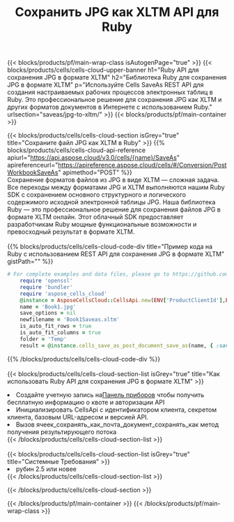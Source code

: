 ﻿---
title:  Сохранить JPG как XLTM API для Ruby
description:  Использование Aspose.Cells Cloud SDK для Ruby для сохранения файла формата JPG в виде файла формата XLTM.
url: /ru/ruby/saveas/jpg-to-xltm/
---
{{< blocks/products/pf/main-wrap-class isAutogenPage="true" >}}
{{< blocks/products/cells/cells-cloud-upper-banner h1="Ruby API для сохранения JPG в формате XLTM" h2="Библиотека Ruby для сохранения JPG в формате XLTM" p="Используйте Cells SaveAs REST API для создания настраиваемых рабочих процессов электронных таблиц в Ruby. Это профессиональное решение для сохранения JPG как XLTM и других форматов документов в Интернете с использованием Ruby." urlsection="saveas/jpg-to-xltm/" >}}
{{< blocks/products/pf/main-container >}}

{{< blocks/products/cells/cells-cloud-section isGrey="true" title="Сохраните файл JPG как XLTM в Ruby" >}}
{{% blocks/products/cells/cells-cloud-api-reference apiurl="https://api.aspose.cloud/v3.0/cells/{name}/SaveAs" apireferenceurl="https://apireference.aspose.cloud/cells/#/Conversion/PostWorkbookSaveAs" apimethod="POST" %}}
<br/>
Сохранение форматов файлов из JPG в виде XLTM — сложная задача. Все переходы между форматами JPG и XLTM выполняются нашим Ruby SDK с сохранением основного структурного и логического содержимого исходной электронной таблицы JPG. Наша библиотека Ruby — это профессиональное решение для сохранения файлов JPG в формате XLTM онлайн. Этот облачный SDK предоставляет разработчикам Ruby мощные функциональные возможности и превосходный результат в формате XLTM.
<br/>
<br/>
{{% blocks/products/cells/cells-cloud-code-div title="Пример кода на Ruby с использованием REST API для сохранения JPG в формате XLTM" gistPath="" %}}
  
```ruby
# For complete examples and data files, please go to https://github.com/aspose-cells-cloud/aspose-cells-cloud-ruby/
    require 'openssl'
    require 'bundler'
    require 'aspose_cells_cloud'
    @instance = AsposeCellsCloud::CellsApi.new(ENV['ProductClientId'],ENV['ProductClientSecret'])
    name = 'Book1.jpg'
    save_options = nil
    newfilename = 'Book1Saveas.xltm'
    is_auto_fit_rows = true
    is_auto_fit_columns = true
    folder = 'Temp'
    result = @instance.cells_save_as_post_document_save_as(name, { :save_options=>save_options, :newfilename=>(folder+"/"+newfilename), :is_auto_fit_rows=>is_auto_fit_rows, :is_auto_fit_columns=>is_auto_fit_columns, :folder=>folder})
```
  
{{% /blocks/products/cells/cells-cloud-code-div %}}
<br/>
<br/>
{{< blocks/products/cells/cells-cloud-section-list isGrey="true" title="Как использовать Ruby API для сохранения JPG в формате XLTM" >}}
<li> Создайте учетную запись на<a href="https://dashboard.aspose.cloud/">Панель приборов</a> чтобы получить бесплатную информацию о квоте и авторизации API</li>
<li>Инициализировать CellsApi с идентификатором клиента, секретом клиента, базовым URL-адресом и версией API.</li>
<li>Вызов ячеек_сохранять_как_почта_документ_сохранять_как метод получения результирующего потока</li>
{{< /blocks/products/cells/cells-cloud-section-list >}}
<br/>
<br/>
{{< blocks/products/cells/cells-cloud-section-list isGrey="true" title="Системные Требования" >}}
<li>рубин 2.5 или новее</li>
{{< /blocks/products/cells/cells-cloud-section-list >}}

{{< /blocks/products/cells/cells-cloud-section >}}

{{< /blocks/products/pf/main-container >}}
{{< /blocks/products/pf/main-wrap-class >}}
